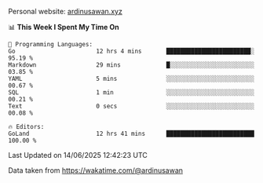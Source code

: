 Personal website: [ardinusawan.xyz](https://ardinusawan.xyz)

<!--START_SECTION:waka-->
📊 **This Week I Spent My Time On** 

```text
💬 Programming Languages: 
Go                       12 hrs 4 mins       ████████████████████████░   95.19 % 
Markdown                 29 mins             █░░░░░░░░░░░░░░░░░░░░░░░░   03.85 % 
YAML                     5 mins              ░░░░░░░░░░░░░░░░░░░░░░░░░   00.67 % 
SQL                      1 min               ░░░░░░░░░░░░░░░░░░░░░░░░░   00.21 % 
Text                     0 secs              ░░░░░░░░░░░░░░░░░░░░░░░░░   00.08 % 

🔥 Editors: 
GoLand                   12 hrs 41 mins      █████████████████████████   100.00 % 
```


 Last Updated on 14/06/2025 12:42:23 UTC
<!--END_SECTION:waka-->
Data taken from https://wakatime.com/@ardinusawan
